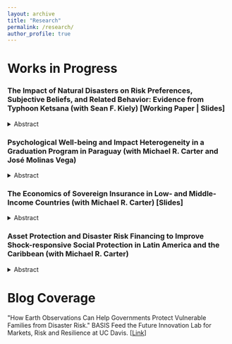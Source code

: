 ```yaml
---
layout: archive
title: "Research"
permalink: /research/
author_profile: true
---
```


# Works in Progress

### The Impact of Natural Disasters on Risk Preferences, Subjective Beliefs, and Related Behavior: Evidence from Typhoon Ketsana (with Sean F. Kiely) [Working Paper | Slides]

<details>
<summary>Abstract</summary>
<br>
We study how individuals' risk preferences, subjective beliefs about future shocks, and related behavior change following a natural disaster. We focus on the impact of Typhoon Ketsana in 2009—one of the most devastating storms to hit Southeast Asia in recent times. Our analysis reveals that individuals who were affected by the typhoon become more risk averse a year after landfall. This effect persists up to four years later. We base our findings on household-level panel data from Vietnam and a difference-in-differences strategy with a continuous treatment variable that exploits variation in the intensity of the typhoon. We conclude that a standard deviation (SD) increase in excess rainfall during the typhoon leads to a 0.23 SD increase in risk averseness one year after landfall, and a 0.24 SD increase four years after landfall. Moreover, individuals exposed to higher excess rainfall are more likely to believe that storms will not transpire in the following five years or will occur with reduced frequency. This result supports the view that the main observed effects on risk preferences indeed reflect updated risk attitudes, rather than changes in the subjective probability structure assigned to the occurrence of storms. Finally, we show that individuals exposed to the typhoon increase their insurance purchasing in the long term. Our paper contributes to the literature that empirically documents how negative shocks may alter risk preferences and helps illuminate the way climate-related hazards can induce changes in the attitudes and economic behavior of individuals.
</details>

### Psychological Well-being and Impact Heterogeneity in a Graduation Program in Paraguay (with Michael R. Carter and José Molinas Vega)

<details>
<summary>Abstract</summary>
<br>
Multifaceted graduation programs modeled after BRAC’s seminal approach aim to reduce poverty by building up physical productive assets and intangible business and life skills. Research on these programs has shown that they generally result in positive average treatment effects across various economic variables, though these results obscure sizeable heterogeneity. This paper studies the heterogeneous impacts of a graduation program and examines psychological well-being as both an outcome affected by the program and as a source of heterogeneity. We exploit a randomized controlled trial with a staggered rollout and a saturation design of a graduation program implemented by the government of Paraguay. Midline results reveal positive effects of the program on income, assets, but no effects on savings. Impacts vary widely across the distribution of participants, with only the top half of the most benefitted participants experiencing a statistically significant increase in income, and the top quartile most benefitted participant experiencing increases in assets four times the size of those in the bottom quartile, according to conditional quantile treatment estimates. Additionally, we find that the program leads to an increase in the number of respondents who report moderate to severe symptoms of depression. The presence of such symptoms at baseline emerges as a key source of impact heterogeneity, with participants who had more severe initial symptoms seeing no statistically significant increase in income and an increase in assets only half the size of those with fewer initial symptoms. The paper discusses what these findings imply for designing and implementing graduation programs in a cost-effective manner.
</details>

### The Economics of Sovereign Insurance in Low- and Middle-Income Countries (with Michael R. Carter) [Slides]

<details>
<summary>Abstract</summary>
<br>
The increased frequency and severity of natural disasters has spawned the emergence of new tools for disaster risk finance, including sovereign index insurance contracts that provide governments with budgetary support for the costs of infrastructure replacement and excess social protection payments that accumulate in the wake hurricanes and droughts. While there are multiple considerations that go into determining when such contracts are warranted, here we focus core economic considerations: when does the protection offered by such sovereign contracts make good, public finance sense? To answer this question, we propose two conceptual metrics: One is based on minimizing the economic cost of meeting disaster-induced excess budgetary expenditures. The second is based on maximizing social welfare given a fixed government budget. We then illustrate the use of these concepts using data from Kenya and analyzing the efficacy of using an example parametric sovereign risk contract developed to meet Kenya’s excess social protection needs that are caused by drought events in the rangeland areas. While we stress that the benchmark data available to evaluate the contract are imperfect, we find that the proposed contract performs better under both metrics than a go-it-alone (no insurance) policy, even when we assume commercial mark-up rates on the insurance. We also find that the proposed contract falls well short of what a perfect parametric contract could achieve, suggesting the importance of quality assessment methodologies to compare alternative options. Overall, we propose a methodology that allows comparing the performances of different sovereign-level parametric insurance contracts and setting up a minimum quality threshold.
</details>

### Asset Protection and Disaster Risk Financing to Improve Shock-responsive Social Protection in Latin America and the Caribbean (with Michael R. Carter)

<details>
<summary>Abstract</summary>
<br>
In Latin America and the Caribbean (LAC), the poorest and most vulnerable households largely engage in informal work/self-employment and are beyond the reach of conventional income maintenance programs that provide shock-responsive social protection for the formally employed. While the poorest households sometimes benefit from conditional cash transfers and economic inclusion asset building programs, making these programs shock-responsive requires recognizing these households as active economic actors who need to build and protect the assets that are key to their livelihood and resilience. Although there has been some progress toward making cash transfer schemes shock-responsive, we argue that effective social protection for this population must extend beyond scalable cash payments and offer customizable asset protection schemes tailored to individual asset exposure. The payoffs to such schemes could be substantial in terms of improved asset accumulation incentives and long-term poverty reduction and resilience. These schemes could leverage parametric disaster risk financing instruments of the sort already present in the region to provide predictable, reliable, and customizable support to the target population. In addition to our core argument concerning the protection of the poorest in LAC, we also consider the role of parametric or index insurance products in underwriting scalable social protection obligations of governments. Our analysis suggests a cautionary perspective on the conventional logic about the important role that parametric insurance products can play as a form of stochastic government support. We show that the degree of reliance on these products depends critically on the reliability of the underlying parametric index. This point is especially important given our emphasis on the necessity of reliable social protection programs that enhance and sustain asset building and protection for the poorest.
</details>

# Blog Coverage

"How Earth Observations Can Help Governments Protect Vulnerable Families from Disaster Risk." BASIS Feed the Future Innovation Lab for Markets, Risk and Resilience at UC Davis. [[Link](https://basis.ucdavis.edu/news/how-earth-obervations-can-help-governments-protect-vulnerable-families-disaster-risk)]

